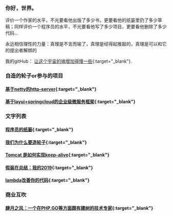 ### 你好，世界。


评价一个作家的水平，不光要看他出版了多少书，更要看他的纸篓里扔了多少草稿；同样评价一个程序员的水平，不光要看他写了多少项目，更要看他删除了多少代码...

永远相信理性的力量：真理是不言而喻了，真理是经得起推敲的，真理是可以和它的提出者解绑的



我的gitHub： [让这个宇宙的墒增加得慢一些](https://github.com/rongjoker){:target="_blank"}.

### 自造的轮子or参与的项目

####  [基于netty的http-server](https://github.com/rongjoker/quarantineJ){:target="_blank"}
####  [基于layui+springcloud的企业级微服务框架](https://gitee.com/owenwangwen/open-capacity-platform){:target="_blank"}

### 文字列表
####  [程序员的纸篓](blog/programmerswastebasket/programmerswastebasket.md){:target="_blank"} 
####  [我们为什么要造轮子](blog/whywemakecycle/whywemakecycle.md){:target="_blank"} 
####  [Tomcat 是如何实现keep-alive](blog/tomcat2keepalive/tomcat2keepalive.md){:target="_blank"} 
####  [假装在总结：我的2019](blog/reviewin2019/reviewin2019.md){:target="_blank"}
####  [lambda改善你的代码](blog/travelwithlambda/travelwithlambda.md){:target="_blank"}





### 商业互吹
####  [肆月之风：一个在PHP,GO等方面颇有建树的技术专家](https://acme.top/){:target="_blank"} 